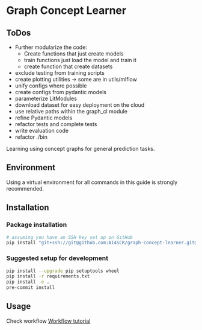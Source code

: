 # Graph Concept Learner

## ToDos
 - Further modularize the code:
   - Create functions that just create models
   - train functions just load the model and train it
   - create function that create datasets
 - exclude testing from training scripts
 - create plotting utilities -> some are in utils/mlflow
 - unify configs where possible
 - create configs from pydantic models
 - parameterize LitModules
 - download dataset for easy deployment on the cloud
 - use relative paths within the graph_cl module
 - refine Pydantic models
 - refactor tests and complete tests
 - write evaluation code
 - refactor ./bin

Learning using concept graphs for general prediction tasks.

## Environment
Using a virtual environment for all commands in this guide is strongly recommended.

## Installation

### Package installation
```sh
# assuming you have an SSH key set up on GitHub
pip install "git+ssh://git@github.com:AI4SCR/graph-concept-learner.git@main"
```

### Suggested setup for development
```sh
pip install --upgrade pip setuptools wheel
pip install -r requirements.txt
pip install -e .
pre-commit install
```

## Usage
Check workflow [Workflow tutorial](https://github.com/AI4SCR/graph-concept-learner/wiki/Workflow-tutorial)
